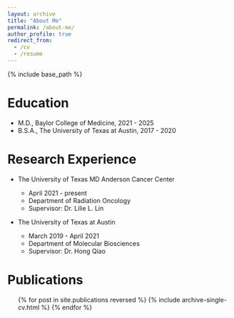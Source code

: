 ```yaml
---
layout: archive
title: "About Me"
permalink: /about-me/
author_profile: true
redirect_from:
  - /cv
  - /resume
---
```


{% include base_path %}

Education
======
* M.D., Baylor College of Medicine, 2021 - 2025
* B.S.A., The University of Texas at Austin, 2017 - 2020

Research Experience
======
* The University of Texas MD Anderson Cancer Center
  * April 2021 - present
  * Department of Radiation Oncology
  * Supervisor: Dr. Lilie L. Lin

* The University of Texas at Austin
  * March 2019 - April 2021
  * Department of Molecular Biosciences
  * Supervisor: Dr. Hong Qiao

Publications
======
  <ul>{% for post in site.publications reversed %}
    {% include archive-single-cv.html %}
  {% endfor %}</ul>
  

